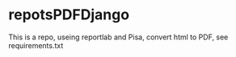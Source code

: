 # repotsPDFDjango
This is a repo, useing reportlab and Pisa, convert html to PDF, see requirements.txt
